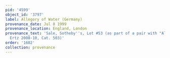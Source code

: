```yaml
---
pid: '4599'
object_id: '3797'
label: Allegory of Water (Germany)
provenance_date: Jul 8 1999
provenance_location: England, London
provenance_text: 'Sale, Sotheby''s, Lot #53 (as part of a pair with "Allegory of Air",
  Ertz 2008-10, Cat. 503)'
order: '1602'
collection: provenance
---
```

